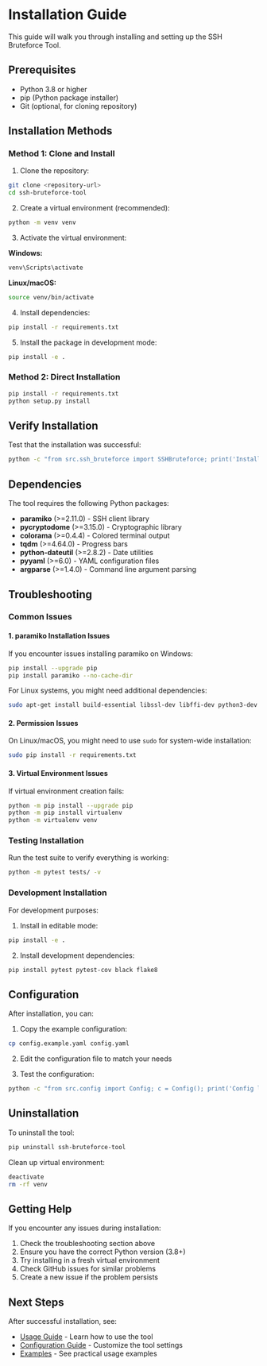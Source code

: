 # Installation Guide

This guide will walk you through installing and setting up the SSH Bruteforce Tool.

## Prerequisites

- Python 3.8 or higher
- pip (Python package installer)
- Git (optional, for cloning repository)

## Installation Methods

### Method 1: Clone and Install

1. Clone the repository:

```bash
git clone <repository-url>
cd ssh-bruteforce-tool
```

2. Create a virtual environment (recommended):

```bash
python -m venv venv
```

3. Activate the virtual environment:

**Windows:**

```bash
venv\Scripts\activate
```

**Linux/macOS:**

```bash
source venv/bin/activate
```

4. Install dependencies:

```bash
pip install -r requirements.txt
```

5. Install the package in development mode:

```bash
pip install -e .
```

### Method 2: Direct Installation

```bash
pip install -r requirements.txt
python setup.py install
```

## Verify Installation

Test that the installation was successful:

```bash
python -c "from src.ssh_bruteforce import SSHBruteforce; print('Installation successful!')"
```

## Dependencies

The tool requires the following Python packages:

- **paramiko** (>=2.11.0) - SSH client library
- **pycryptodome** (>=3.15.0) - Cryptographic library
- **colorama** (>=0.4.4) - Colored terminal output
- **tqdm** (>=4.64.0) - Progress bars
- **python-dateutil** (>=2.8.2) - Date utilities
- **pyyaml** (>=6.0) - YAML configuration files
- **argparse** (>=1.4.0) - Command line argument parsing

## Troubleshooting

### Common Issues

#### 1. paramiko Installation Issues

If you encounter issues installing paramiko on Windows:

```bash
pip install --upgrade pip
pip install paramiko --no-cache-dir
```

For Linux systems, you might need additional dependencies:

```bash
sudo apt-get install build-essential libssl-dev libffi-dev python3-dev
```

#### 2. Permission Issues

On Linux/macOS, you might need to use `sudo` for system-wide installation:

```bash
sudo pip install -r requirements.txt
```

#### 3. Virtual Environment Issues

If virtual environment creation fails:

```bash
python -m pip install --upgrade pip
python -m pip install virtualenv
python -m virtualenv venv
```

### Testing Installation

Run the test suite to verify everything is working:

```bash
python -m pytest tests/ -v
```

### Development Installation

For development purposes:

1. Install in editable mode:

```bash
pip install -e .
```

2. Install development dependencies:

```bash
pip install pytest pytest-cov black flake8
```

## Configuration

After installation, you can:

1. Copy the example configuration:

```bash
cp config.example.yaml config.yaml
```

2. Edit the configuration file to match your needs

3. Test the configuration:

```bash
python -c "from src.config import Config; c = Config(); print('Config loaded successfully')"
```

## Uninstallation

To uninstall the tool:

```bash
pip uninstall ssh-bruteforce-tool
```

Clean up virtual environment:

```bash
deactivate
rm -rf venv
```

## Getting Help

If you encounter any issues during installation:

1. Check the troubleshooting section above
2. Ensure you have the correct Python version (3.8+)
3. Try installing in a fresh virtual environment
4. Check GitHub issues for similar problems
5. Create a new issue if the problem persists

## Next Steps

After successful installation, see:

- [Usage Guide](usage.md) - Learn how to use the tool
- [Configuration Guide](configuration.md) - Customize the tool settings
- [Examples](../examples/) - See practical usage examples
